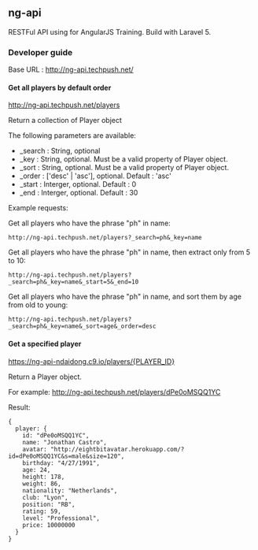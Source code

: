 ## ng-api 

RESTFul API using for AngularJS Training. Build with Laravel 5.

### Developer guide

Base URL : http://ng-api.techpush.net/

#### Get all players by default order

http://ng-api.techpush.net/players

Return a collection of Player object

The following parameters are available:

- _search : String, optional
- _key : String, optional. Must be a valid property of Player object.
- _sort : String, optional. Must be a valid property of Player object.
- _order : ['desc' | 'asc'], optional.  Default : 'asc'
- _start : Interger, optional. Default : 0
- _end : Interger, optional.  Default : 30

Example requests:

Get all players who have the phrase "ph" in name:

```
http://ng-api.techpush.net/players?_search=ph&_key=name
```

Get all players who have the phrase "ph" in name, then extract only from 5 to 10:

```
http://ng-api.techpush.net/players?_search=ph&_key=name&_start=5&_end=10
```

Get all players who have the phrase "ph" in name, and sort them by age from old to young:

```
http://ng-api.techpush.net/players?_search=ph&_key=name&_sort=age&_order=desc
```

#### Get a specified player

https://ng-api-ndaidong.c9.io/players/{PLAYER_ID}

Return a Player object.

For example: http://ng-api.techpush.net/players/dPe0oMSQQ1YC

Result:
```
{
  player: {
    id: "dPe0oMSQQ1YC",
    name: "Jonathan Castro",
    avatar: "http://eightbitavatar.herokuapp.com/?id=dPe0oMSQQ1YC&s=male&size=120",
    birthday: "4/27/1991",
    age: 24,
    height: 178,
    weight: 86,
    nationality: "Netherlands",
    club: "Lyon",
    position: "RB",
    rating: 59,
    level: "Professional",
    price: 10000000
  }
}
```

